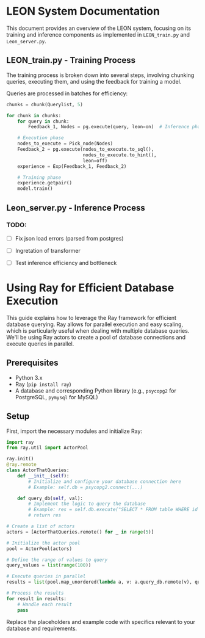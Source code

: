 # LEON System Documentation

This document provides an overview of the LEON system, focusing on its training and inference components as implemented in `LEON_train.py` and `Leon_server.py`.

## LEON_train.py - Training Process

The training process is broken down into several steps, involving chunking queries, executing them, and using the feedback for training a model.


Queries are processed in batches for efficiency:

```python
chunks = chunk(Querylist, 5)

for chunk in chunks:
    for query in chunk:
        Feedback_1, Nodes = pg.execute(query, leon=on)  # Inference phase

    # Execution phase
    nodes_to_execute = Pick_node(Nodes)
    Feedback_2 = pg.execute(nodes_to_execute.to_sql(),
                            nodes_to_execute.to_hint(), 
                            leon=off) 
    experience = Exp(Feedback_1, Feedback_2)

    # Training phase
    experience.getpair()
    model.train()
```

## Leon_server.py - Inference Process
### TODO:
- [ ] Fix json load errors (parsed from postgres)
- [ ] Ingretation of transformer
- [ ] Test inference efficiency and bottleneck


# Using Ray for Efficient Database Execution

This guide explains how to leverage the Ray framework for efficient database querying. Ray allows for parallel execution and easy scaling, which is particularly useful when dealing with multiple database queries. We'll be using Ray actors to create a pool of database connections and execute queries in parallel.

## Prerequisites

- Python 3.x
- Ray (`pip install ray`)
- A database and corresponding Python library (e.g., `psycopg2` for PostgreSQL, `pymysql` for MySQL)

## Setup

First, import the necessary modules and initialize Ray:

```python
import ray
from ray.util import ActorPool

ray.init()
@ray.remote
class ActorThatQueries:
    def __init__(self):
        # Initialize and configure your database connection here
        # Example: self.db = psycopg2.connect(...)

    def query_db(self, val):
        # Implement the logic to query the database
        # Example: res = self.db.execute("SELECT * FROM table WHERE id = %s", (val,))
        # return res

# Create a list of actors
actors = [ActorThatQueries.remote() for _ in range(5)]

# Initialize the actor pool
pool = ActorPool(actors)

# Define the range of values to query
query_values = list(range(100))

# Execute queries in parallel
results = list(pool.map_unordered(lambda a, v: a.query_db.remote(v), query_values))

# Process the results
for result in results:
    # Handle each result
    pass
```


Replace the placeholders and example code with specifics relevant to your database and requirements.


